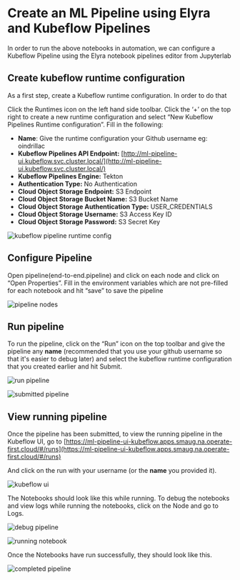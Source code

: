 # Create an ML Pipeline using Elyra and Kubeflow Pipelines

In order to run the above notebooks in automation, we can configure a Kubeflow Pipeline using the Elyra notebook pipelines editor from Jupyterlab

## Create kubeflow runtime configuration

As a first step, create a Kubeflow runtime configuration. In order to do that

Click the Runtimes icon on the left hand side toolbar. Click the ‘+’ on the top right to create a new runtime configuration and select “New Kubeflow Pipelines Runtime configuration”. Fill in the following:

* **Name**: Give the runtime configuration your Github username eg: oindrillac
* **Kubeflow Pipelines API Endpoint:** [http://ml-pipeline-ui.kubeflow.svc.cluster.local/](http://ml-pipeline-ui.kubeflow.svc.cluster.local/)
* **Kubeflow Pipelines Engine:** Tekton
* **Authentication Type:** No Authentication
* **Cloud Object Storage Endpoint:** S3 Endpoint
* **Cloud Object Storage Bucket Name:** S3 Bucket Name
* **Cloud Object Storage Authentication Type:** USER_CREDENTIALS
* **Cloud Object Storage Username:** S3 Access Key ID
* **Cloud Object Storage Password:** S3 Secret Key

![kubeflow pipeline runtime config](../assets/images/ml-pipeline-kfp-config.png "image_tooltip")

## Configure Pipeline

Open pipeline(end-to-end.pipeline) and click on each node and click on “Open Properties”. Fill in the environment variables which are not pre-filled for each notebook and hit “save” to save the pipeline

![pipeline nodes](../assets/images/ml-pipeline-pipeline-nodes.png "image_tooltip")

## Run pipeline

To run the pipeline, click on the “Run” icon on the top toolbar and give the pipeline any **name** (recommended that you use your github username so that it's easier to debug later) and select the kubeflow runtime configuration that you created earlier and hit Submit.

![run pipeline](../assets/images/ml-pipeline-run-pipeline.png "image_tooltip")

![submitted pipeline](../assets/images/ml-pipeline-submitted-pipeline.png "image_tooltip")

## View running pipeline

Once the pipeline has been submitted, to view the running pipeline in the Kubeflow UI, go to [https://ml-pipeline-ui-kubeflow.apps.smaug.na.operate-first.cloud/#/runs](https://ml-pipeline-ui-kubeflow.apps.smaug.na.operate-first.cloud/#/runs)

And click on the run with your username (or the **name** you provided it).

![kubeflow ui](../assets/images/ml-pipeline-kfp-ui.png "image_tooltip")

The Notebooks should look like this while running. To debug the notebooks and view logs while running the notebooks, click on the Node and go to Logs.

![debug pipeline](../assets/images/ml-pipeline-debug-pipeline.png "image_tooltip")

![running notebook](../assets/images/ml-pipeline-running-nb.png "image_tooltip")

Once the Notebooks have run successfully, they should look like this.

![completed pipeline](../assets/images/ml-pipeline-completed-pipeline.png "image_tooltip")
